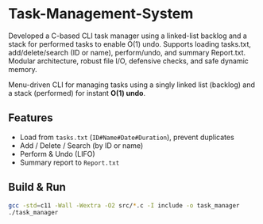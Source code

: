 # Task-Management-System
Developed a C-based CLI task manager using a linked-list backlog and a stack for performed tasks to enable O(1) undo. Supports loading tasks.txt, add/delete/search (ID or name), perform/undo, and summary Report.txt. Modular architecture, robust file I/O, defensive checks, and safe dynamic memory.


Menu-driven CLI for managing tasks using a singly linked list (backlog) and a stack (performed) for instant **O(1) undo**.

## Features
- Load from `tasks.txt` (`ID#Name#Date#Duration`), prevent duplicates
- Add / Delete / Search (by ID or name)
- Perform & Undo (LIFO)
- Summary report to `Report.txt`

## Build & Run
```bash
gcc -std=c11 -Wall -Wextra -O2 src/*.c -I include -o task_manager
./task_manager
